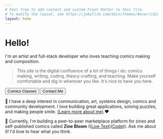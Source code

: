 ```yaml
---
# Feel free to add content and custom Front Matter to this file.
# To modify the layout, see https://jekyllrb.com/docs/themes/#overriding-theme-defaults
layout: home
---
```

<h1>Hello!</h1>

 I'm an artist and full-stack developer who loves teaching comics making and composition.

>This site is the digital confluence of a lot of things I do: comics making, writing, coding, theory-crafting, and teaching. Make yourself comfortable and dig in wherever you like. It's nice to have you here.

<div class="d-flex justify-content-start flex-wrap">
<a href="/comics-coaching"><button type="button" class="btn btn-info mr-2 mb-1">Comics Classes</button></a>
<a href="/contact"><button type="button" class="btn btn-warning mr-2 mb-1">Contact Me</button></a>
</div>

🧠 I have a deep interest in communication, art, systems design, comics and community development. I love building great applications, solving puzzles, and making people smile. [(Learn more about me)](/about).❤️

🌼 Currently, I'm building a peer-to-peer marketplace platform for zines and self-published comics called **Zine Bloom** (([Live Test](https://mysterious-beach-28605.herokuapp.com/))([Code](https://github.com/juanjosefernandez/zmkt))). Ask me about it! I'd love to hear what you think.


